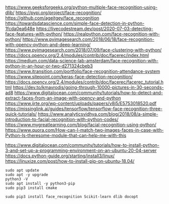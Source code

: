 https://www.geeksforgeeks.org/python-multiple-face-recognition-using-dlib/
https://pypi.org/project/face-recognition/
https://github.com/ageitgey/face_recognition
https://towardsdatascience.com/simple-face-detection-in-python-1fcda0ea648e
https://livecodestream.dev/post/2020-07-03-detecting-face-features-with-python/
https://realpython.com/face-recognition-with-python/
https://www.pyimagesearch.com/2018/06/18/face-recognition-with-opencv-python-and-deep-learning/
https://www.pyimagesearch.com/2018/07/09/face-clustering-with-python/
https://docs.opencv.org/2.4/modules/contrib/doc/facerec/index.html
https://medium.com/data-science-lab-amsterdam/face-recognition-with-python-in-an-hour-or-two-d271324cbeb3
https://www.itransition.com/portfolio/face-recognition-attendance-system
https://www.sitepoint.com/keras-face-detection-recognition/
https://docs.opencv.org/2.4/modules/contrib/doc/facerec/facerec_tutorial.html
https://dev.to/kmavrodis/going-through-10000-pictures-in-30-seconds-ad8
https://www.digitalocean.com/community/tutorials/how-to-detect-and-extract-faces-from-an-image-with-opencv-and-python
https://www.ijrte.org/wp-content/uploads/papers/v8i5/E5753018520.pdf
https://missinglink.ai/guides/tensorflow/tensorflow-face-recognition-three-quick-tutorials/
https://www.analyticsvidhya.com/blog/2018/08/a-simple-introduction-to-facial-recognition-with-python-codes/
https://www.mygreatlearning.com/blog/facial-recognition-using-python/
https://www.quora.com/How-can-I-match-two-images-faces-in-case-with-Python-Is-theresome-module-that-can-help-me-with-this

https://www.digitalocean.com/community/tutorials/how-to-install-python-3-and-set-up-a-programming-environment-on-an-ubuntu-20-04-server
https://docs.python-guide.org/starting/install3/linux/
https://linuxize.com/post/how-to-install-pip-on-ubuntu-18.04/


    sudo apt update
    sudo apt -y upgrade
    python3 -V
    sudo apt install -y python3-pip
    sudo pip3 install cmake
    
    sudo pip3 install face_recognition Scikit-learn dlib docopt
